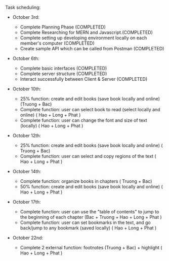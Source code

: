 Task scheduling:

- October 3rd:
  - Complete Planning Phase (COMPLETED)
  - Complete Researching for MERN and Javascript.(COMPLETED)
  - Complete setting up developing environment locally on each member&#39;s computer (COMPLETED)
  - Create sample API which can be called from Postman (COMPLETED)

- October 6th:
  - Complete basic interfaces (COMPLETED)
  - Complete server structure (COMPLETED)
  - Interact successfully between Client &amp; Server (COMPLETED)

- October 10th:
  - 25% function: create and edit books (save book locally and online) (Truong + Bac)
  - Complete function: user can select book to read (select locally and online) ( Hao + Long + Phat )
  - Complete function: user can change the font and size of text (locally) ( Hao + Long + Phat )

- October 12th:
  - 25% function: create and edit books (save book locally and online) ( Truong + Bac)
  - Complete function: user can select and copy regions of the text ( Hao + Long + Phat )

- October 14th:
  - Complete function: organize books in chapters ( Truong + Bac)
  - 50% function: create and edit books (save book locally and online) ( Hao + Long + Phat )

- October 17th:
  - Complete function: user can use the &quot;table of contents&quot; to jump to the beginning of each chapter (Bac + Truong + Hao + Long + Phat )
  - Complete function: user can set bookmarks in the text, and go back/jump to any bookmark (saved locally) ( Hao + Long + Phat )

- October 22nd:
  - Complete 2 external function: footnotes (Truong + Bac) + highlight ( Hao + Long + Phat )